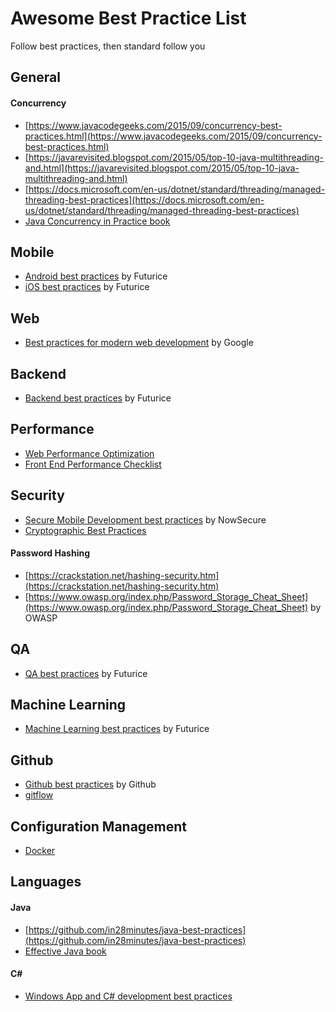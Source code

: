 # Awesome Best Practice List

Follow best practices, then standard follow you

## General
#### Concurrency
- [https://www.javacodegeeks.com/2015/09/concurrency-best-practices.html](https://www.javacodegeeks.com/2015/09/concurrency-best-practices.html)
- [https://javarevisited.blogspot.com/2015/05/top-10-java-multithreading-and.html](https://javarevisited.blogspot.com/2015/05/top-10-java-multithreading-and.html)
- [https://docs.microsoft.com/en-us/dotnet/standard/threading/managed-threading-best-practices](https://docs.microsoft.com/en-us/dotnet/standard/threading/managed-threading-best-practices)
- [Java Concurrency in Practice book](https://www.amazon.com/Java-Concurrency-Practice-Brian-Goetz/dp/0321349601)

## Mobile
- [Android best practices](https://github.com/futurice/android-best-practices) by Futurice
- [iOS best practices](https://github.com/futurice/ios-good-practices) by Futurice

## Web
- [Best practices for modern web development](https://github.com/google/WebFundamentals) by Google

## Backend
- [Backend best practices](https://github.com/futurice/backend-best-practices) by Futurice

## Performance
- [Web Performance Optimization](https://github.com/davidsonfellipe/awesome-wpo)
- [Front End Performance Checklist](https://github.com/thedaviddias/Front-End-Performance-Checklist#server)

## Security
- [Secure Mobile Development best practices](https://github.com/nowsecure/secure-mobile-development) by NowSecure
- [Cryptographic Best Practices](https://gist.github.com/atoponce/07d8d4c833873be2f68c34f9afc5a78a)

#### Password Hashing
- [https://crackstation.net/hashing-security.htm](https://crackstation.net/hashing-security.htm)
- [https://www.owasp.org/index.php/Password_Storage_Cheat_Sheet](https://www.owasp.org/index.php/Password_Storage_Cheat_Sheet) by OWASP

## QA
- [QA best practices](https://github.com/futurice/QA-best-practices) by Futurice

## Machine Learning
- [Machine Learning best practices](https://github.com/futurice/machine-learning-best-practices) by Futurice

## Github
- [Github best practices](https://resources.github.com/videos/github-best-practices/) by Github
- [gitflow](https://github.com/nvie/gitflow)

## Configuration Management
- [Docker](https://github.com/FuriKuri/docker-best-practices)


## Languages
#### Java
- [https://github.com/in28minutes/java-best-practices](https://github.com/in28minutes/java-best-practices)
- [Effective Java book](https://www.amazon.com/Effective-Java-3rd-Joshua-Bloch/dp/0134685997)

#### C#
- [Windows App and C# development best practices](https://github.com/futurice/windows-app-development-best-practices)

